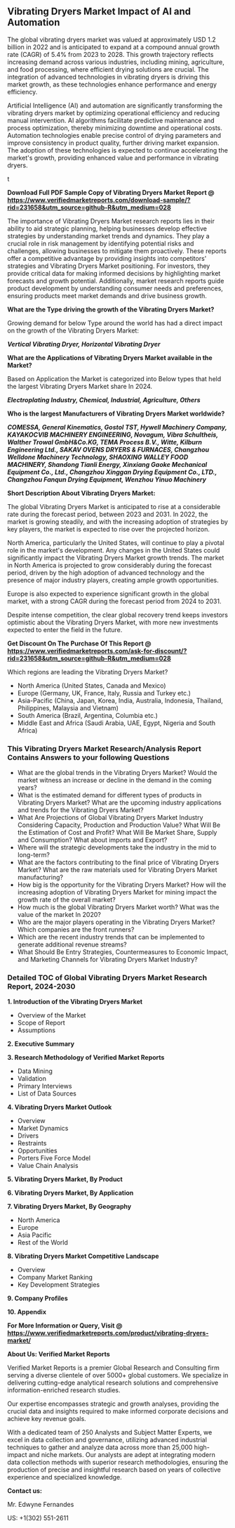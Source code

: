 <h2>Vibrating Dryers Market Impact of AI and Automation</h2><p>The global vibrating dryers market was valued at approximately USD 1.2 billion in 2022 and is anticipated to expand at a compound annual growth rate (CAGR) of 5.4% from 2023 to 2028. This growth trajectory reflects increasing demand across various industries, including mining, agriculture, and food processing, where efficient drying solutions are crucial. The integration of advanced technologies in vibrating dryers is driving this market growth, as these technologies enhance performance and energy efficiency.</p><p>Artificial Intelligence (AI) and automation are significantly transforming the vibrating dryers market by optimizing operational efficiency and reducing manual intervention. AI algorithms facilitate predictive maintenance and process optimization, thereby minimizing downtime and operational costs. Automation technologies enable precise control of drying parameters and improve consistency in product quality, further driving market expansion. The adoption of these technologies is expected to continue accelerating the market's growth, providing enhanced value and performance in vibrating dryers.</p>t</p><p id="" class=""><strong>Download Full PDF Sample Copy of Vibrating Dryers Market Report @ <a href="https://www.verifiedmarketreports.com/download-sample/?rid=231658&utm_source=github-R&utm_medium=028" target="_blank">https://www.verifiedmarketreports.com/download-sample/?rid=231658&utm_source=github-R&utm_medium=028</a></strong></p><p>The importance of&nbsp;Vibrating Dryers Market research reports lies in their ability to aid strategic planning, helping businesses develop effective strategies by understanding market trends and dynamics. They play a crucial role in risk management by identifying potential risks and challenges, allowing businesses to mitigate them proactively. These reports offer a competitive advantage by providing insights into competitors' strategies and Vibrating Dryers Market positioning. For investors, they provide critical data for making informed decisions by highlighting market forecasts and growth potential. Additionally, market research reports guide product development by understanding consumer needs and preferences, ensuring products meet market demands and drive business growth.</p><p><strong>What are the&nbsp;Type driving the growth of the Vibrating Dryers Market?</strong></p><p id="" class="">Growing demand for below Type around the world has had a direct impact on the growth of the Vibrating Dryers Market:</p><em><strong>Vertical Vibrating Dryer, Horizontal Vibrating Dryer</strong></em></p><strong>What are the&nbsp;Applications&nbsp;of Vibrating Dryers Market available in the Market?</strong></p><p id="" class="">Based on Application the Market is categorized into Below types that held the largest Vibrating Dryers Market share In 2024.</p><em><strong>Electroplating Industry, Chemical, Industrial, Agriculture, Others</strong></em></p><strong>Who is the largest Manufacturers of Vibrating Dryers Market worldwide?</strong></p><p><em><strong>COMESSA, General Kinematics, Gostol TST, Hywell Machinery Company, KAYAKOCVIB MACHINERY ENGINEERING, Novagum, Vibra Schultheis, Walther Trowal GmbH&Co.KG, TEMA Process B.V., Witte, Kilburn Engineering Ltd., SAKAV OVENS DRYERS & FURNACES, Changzhou Welldone Machinery Technology, SHAOXING WALLEY FOOD MACHINERY, Shandong Tianli Energy, Xinxiang Gaoke Mechanical Equipment Co., Ltd., Changzhou Xinggan Drying Equipment Co., LTD., Changzhou Fanqun Drying Equipment, Wenzhou Yinuo Machinery</strong></em></p><p id="" class=""><strong>Short Description About Vibrating Dryers Market:</strong></p><p>The global Vibrating Dryers Market is anticipated to rise at a considerable rate during the forecast period, between 2023 and 2031. In 2022, the market is growing steadily, and with the increasing adoption of strategies by key players, the market is expected to rise over the projected horizon.</p><p>North America, particularly the United States, will continue to play a pivotal role in the market's development. Any changes in the United States could significantly impact the Vibrating Dryers Market growth trends. The market in North America is projected to grow considerably during the forecast period, driven by the high adoption of advanced technology and the presence of major industry players, creating ample growth opportunities.</p><p>Europe is also expected to experience significant growth in the global market, with a strong CAGR during the forecast period from 2024 to 2031.</p><p>Despite intense competition, the clear global recovery trend keeps investors optimistic about the Vibrating Dryers Market, with more new investments expected to enter the field in the future.</p><p id="" class=""><strong>Get Discount On The Purchase Of This Report @ <a href="https://www.verifiedmarketreports.com/ask-for-discount/?rid=231658&utm_source=github-R&utm_medium=028" target="_blank">https://www.verifiedmarketreports.com/ask-for-discount/?rid=231658&utm_source=github-R&utm_medium=028</a></strong></p>Which regions are leading the Vibrating Dryers Market?</p><ul><li>North America (United States, Canada and Mexico)</li><li>Europe (Germany, UK, France, Italy, Russia and Turkey etc.)</li><li>Asia-Pacific (China, Japan, Korea, India, Australia, Indonesia, Thailand, Philippines, Malaysia and Vietnam)</li><li>South America (Brazil, Argentina, Columbia etc.)</li><li>Middle East and Africa (Saudi Arabia, UAE, Egypt, Nigeria and South Africa)</li></ul><h3 id="" class="">This Vibrating Dryers Market Research/Analysis Report Contains Answers to your following Questions</h3><ul><li>What are the global trends in the Vibrating Dryers Market? Would the market witness an increase or decline in the demand in the coming years?</li><li>What is the estimated demand for different types of products in Vibrating Dryers Market? What are the upcoming industry applications and trends for the Vibrating Dryers Market?</li><li>What Are Projections of Global Vibrating Dryers Market Industry Considering Capacity, Production and Production Value? What Will Be the Estimation of Cost and Profit? What Will Be Market Share, Supply and Consumption? What about imports and Export?</li><li>Where will the strategic developments take the industry in the mid to long-term?</li><li>What are the factors contributing to the final price of Vibrating Dryers Market? What are the raw materials used for Vibrating Dryers Market manufacturing?</li><li>How big is the opportunity for the Vibrating Dryers Market? How will the increasing adoption of Vibrating Dryers Market for mining impact the growth rate of the overall market?</li><li>How much is the global Vibrating Dryers Market worth? What was the value of the market In 2020?</li><li>Who are the major players operating in the Vibrating Dryers Market? Which companies are the front runners?</li><li>Which are the recent industry trends that can be implemented to generate additional revenue streams?</li><li>What Should Be Entry Strategies, Countermeasures to Economic Impact, and Marketing Channels for Vibrating Dryers Market Industry?</li></ul><h3 id="" class="">Detailed TOC of Global Vibrating Dryers Market Research Report, 2024-2030</h3><p id="" class=""><strong>1. Introduction of the Vibrating Dryers Market</strong></p><ul><li>Overview of the Market</li><li>Scope of Report</li><li>Assumptions</li></ul><p id="" class=""><strong>2. Executive Summary</strong></p><p id="" class=""><strong>3. Research Methodology of Verified Market Reports</strong></p><ul><li>Data Mining</li><li>Validation</li><li>Primary Interviews</li><li>List of Data Sources</li></ul><p id="" class=""><strong>4. Vibrating Dryers Market Outlook</strong></p><ul><li>Overview</li><li>Market Dynamics</li><li>Drivers</li><li>Restraints</li><li>Opportunities</li><li>Porters Five Force Model</li><li>Value Chain Analysis</li></ul><p id="" class=""><strong>5. Vibrating Dryers Market, By Product</strong></p><p id="" class=""><strong>6. Vibrating Dryers Market, By Application</strong></p><p id="" class=""><strong>7. Vibrating Dryers Market, By Geography</strong></p><ul><li>North America</li><li>Europe</li><li>Asia Pacific</li><li>Rest of the World</li></ul><p id="" class=""><strong>8. Vibrating Dryers Market Competitive Landscape</strong></p><ul><li>Overview</li><li>Company Market Ranking</li><li>Key Development Strategies</li></ul><p id="" class=""><strong>9. Company Profiles</strong></p><p id="" class=""><strong>10. Appendix</strong></p><p id="" class=""><strong>For More Information or Query, Visit @ <a href="https://www.verifiedmarketreports.com/product/vibrating-dryers-market/" target="_blank">https://www.verifiedmarketreports.com/product/vibrating-dryers-market/</a></strong></p><p id="" class=""><strong>About Us: Verified Market Reports</strong></p><p id="" class="">Verified Market Reports is a premier Global Research and Consulting firm serving a diverse clientele of over 5000+ global customers. We specialize in delivering cutting-edge analytical research solutions and comprehensive information-enriched research studies.</p><p id="" class="">Our expertise encompasses strategic and growth analyses, providing the crucial data and insights required to make informed corporate decisions and achieve key revenue goals.</p><p id="" class="">With a dedicated team of 250 Analysts and Subject Matter Experts, we excel in data collection and governance, utilizing advanced industrial techniques to gather and analyze data across more than 25,000 high-impact and niche markets. Our analysts are adept at integrating modern data collection methods with superior research methodologies, ensuring the production of precise and insightful research based on years of collective experience and specialized knowledge.</p><p id="" class=""><strong>Contact us:</strong></p><p id="" class="">Mr. Edwyne Fernandes</p><p id="" class="">US: +1(302) 551-2611</p>